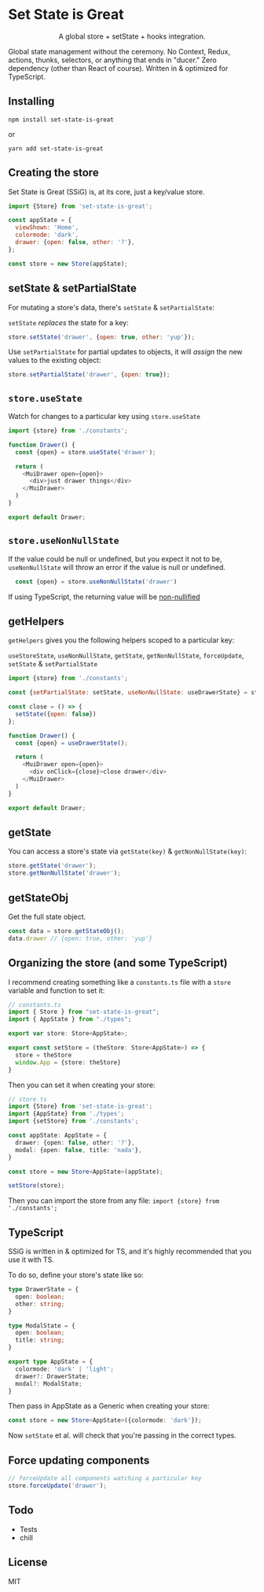 # Set State is Great
<p align='center'>A global store + setState + hooks integration.</p>

Global state management without the ceremony.  No Context, Redux, actions, thunks, selectors, or anything that ends in "ducer."  Zero dependency (other than React of course).  Written in & optimized for TypeScript.

## Installing

```
npm install set-state-is-great
```
or
```
yarn add set-state-is-great
```

## Creating the store

Set State is Great (SSiG) is, at its core, just a key/value store.

```javascript
import {Store} from 'set-state-is-great';

const appState = {
  viewShown: 'Home',
  colormode: 'dark',
  drawer: {open: false, other: '?'},
};

const store = new Store(appState);
```

## setState & setPartialState

For mutating a store's data, there's `setState` & `setPartialState`:

`setState` _replaces_ the state for a key:
```javascript
store.setState('drawer', {open: true, other: 'yup'});
```

Use `setPartialState` for partial updates to objects, it will _assign_ the new values to the existing object:

```javascript
store.setPartialState('drawer', {open: true});
```

## `store.useState`

Watch for changes to a particular key using `store.useState`

```javascript
import {store} from './constants';

function Drawer() {
  const {open} = store.useState('drawer');

  return (
    <MuiDrawer open={open}>
      <div>just drawer things</div>
    </MuiDrawer>
  )
}

export default Drawer;
```

## `store.useNonNullState`

If the value could be null or undefined, but you expect it not to be, `useNonNullState` will throw an error if the value is null or undefined.

```javascript
  const {open} = store.useNonNullState('drawer')
```

If using TypeScript, the returning value will be [non-nullified](https://www.typescriptlang.org/docs/handbook/utility-types.html#nonnullablet)

## getHelpers

`getHelpers` gives you the following helpers scoped to a particular key:

`useStoreState`, `useNonNullState`, `getState`, `getNonNullState`, `forceUpdate`, `setState` & `setPartialState`

```javascript
import {store} from './constants';

const {setPartialState: setState, useNonNullState: useDrawerState} = store.getHelpers('drawer')

const close = () => {
  setState({open: false})
};

function Drawer() {
  const {open} = useDrawerState();

  return (
    <MuiDrawer open={open}>
      <div onClick={close}>close drawer</div>
    </MuiDrawer>
  )
}

export default Drawer;
```

## getState

You can access a store's state via `getState(key)` & `getNonNullState(key)`:

```javascript
store.getState('drawer');
store.getNonNullState('drawer');
```

## getStateObj

Get the full state object.

```javascript
const data = store.getStateObj();
data.drawer // {open: true, other: 'yup'} 
```

## Organizing the store (and some TypeScript)

I recommend creating something like a `constants.ts` file with a `store` variable and function to set it: 

``` TypeScript
// constants.ts
import { Store } from "set-state-is-great";
import { AppState } from "./types";

export var store: Store<AppState>;

export const setStore = (theStore: Store<AppState>) => {
  store = theStore
  window.App = {store: theStore}
}
```

Then you can set it when creating your store:

``` TypeScript
// store.ts
import {Store} from 'set-state-is-great';
import {AppState} from './types';
import {setStore} from './constants';

const appState: AppState = {
  drawer: {open: false, other: '?'},
  modal: {open: false, title: 'nada'},
}

const store = new Store<AppState>(appState);

setStore(store);
```

Then you can import the store from any file: `import {store} from './constants';`

## TypeScript

SSiG is written in & optimized for TS, and it's highly recommended that you use it with TS.  

To do so, define your store's state like so:

``` TypeScript
type DrawerState = {
  open: boolean;
  other: string;
}

type ModalState = {
  open: boolean;
  title: string;
}

export type AppState = {
  colormode: 'dark' | 'light';
  drawer?: DrawerState;
  modal?: ModalState;
}
```

Then pass in AppState as a Generic when creating your store:

```TypeScript
const store = new Store<AppState>({colormode: 'dark'});
```

Now `setState` et al. will check that you're passing in the correct types.

## Force updating components

``` TypeScript
// forceUpdate all components watching a particular key
store.forceUpdate('drawer');
```

## Todo

* Tests
* chill

## License

MIT
